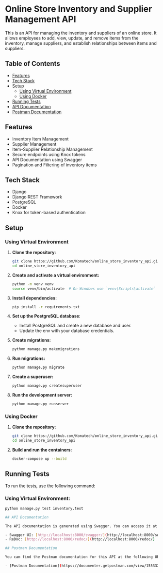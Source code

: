 # Online Store Inventory and Supplier Management API

This is an API for managing the inventory and suppliers of an online store. It allows employees to add, view, update, and remove items from the inventory, manage suppliers, and establish relationships between items and suppliers.

## Table of Contents
- [Features](#features)
- [Tech Stack](#tech-stack)
- [Setup](#setup)
  - [Using Virtual Environment](#using-virtual-environment)
  - [Using Docker](#using-docker)
- [Running Tests](#running-tests)
- [API Documentation](#api-documentation)
- [Postman Documentation](#postman-documentation)

## Features

- Inventory Item Management
- Supplier Management
- Item-Supplier Relationship Management
- Secure endpoints using Knox tokens
- API Documentation using Swagger
- Pagination and Filtering of inventory items

## Tech Stack

- Django
- Django REST Framework
- PostgreSQL
- Docker
- Knox for token-based authentication

## Setup

### Using Virtual Environment

1. **Clone the repository:**
    ```bash
    git clone https://github.com/Komatech/online_store_inventory_api.git
    cd online_store_inventory_api
    ```

2. **Create and activate a virtual environment:**
    ```bash
    python -m venv venv
    source venv/bin/activate  # On Windows use `venv\Scripts\activate`
    ```

3. **Install dependencies:**
    ```bash
    pip install -r requirements.txt
    ```

4. **Set up the PostgreSQL database:**
    - Install PostgreSQL and create a new database and user.
    - Update the env with your database credentials.

5. **Create migrations:**
    ```bash
    python manage.py makemigrations
    ```

6. **Run migrations:**
    ```bash
    python manage.py migrate
    ```

7. **Create a superuser:**
    ```bash
    python manage.py createsuperuser
    ```

8. **Run the development server:**
    ```bash
    python manage.py runserver
    ```

### Using Docker

1. **Clone the repository:**
    ```bash
    git clone https://github.com/Komatech/online_store_inventory_api.git
    cd online_store_inventory_api
    ```

2. **Build and run the containers:**
    ```bash
    docker-compose up --build
    ```

## Running Tests

To run the tests, use the following command:

### Using Virtual Environment:
```bash
python manage.py test inventory.test

## API Documentation

The API documentation is generated using Swagger. You can access it at the following URLs once the server is running:

- Swagger UI: [http://localhost:8000/swagger/](http://localhost:8000/swagger/)
- ReDoc: [http://localhost:8000/redoc/](http://localhost:8000/redoc/)

## Postman Documentation

You can find the Postman documentation for this API at the following URL:

- [Postman Documentation](https://documenter.getpostman.com/view/15533276/2sA3XV9fEo)

